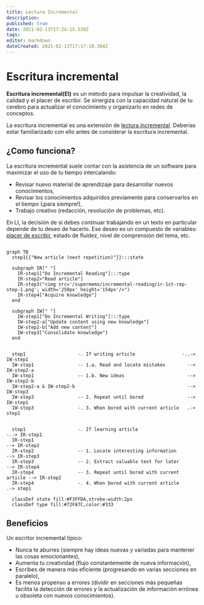 ```yaml
---
title: Lectura Incremental
description: 
published: true
date: 2021-02-13T17:24:15.530Z
tags: 
editor: markdown
dateCreated: 2021-02-13T17:17:10.364Z
---
```


# Escritura incremental

**Escritura incremental(EI)** es un método para impulsar la creatividad, la calidad y el placer de escribir. Se sinergiza con la capacidad natural de tu cerebro para actualizar el conocimiento y organizarlo en redes de conceptos.

La escritura incremental es una extensión de [lectura incremental](/learning/incremental-reading). Deberías estar familiarizado con ello antes de considerar la escritura incremental.

## ¿Como funciona?

La escritura incremental suele contar con la asistencia de un software para maximizar el uso de tu tiempo intercalando:

- Revisar nuevo material de aprendizaje para desarrollar nuevos conocimientos,
- Revisar los conocimientos adquiridos previamente para conservarlos en el tiempo (¡para siempre!),
- Trabajo creativo (redacción, resolución de problemas, etc).

En LI, la decisión de si debes continuar trabajando en un texto en particular depende de tu deseo de hacerlo. Ese deseo es un compuesto de variables: [placer de escribir](/reference-manual/pleasure-of-learning), estado de fluidez, nivel de comprensión del tema, etc.


```mermaid

graph TB
  step1{{"New article (next repetition)"}}:::state
  
  subgraph IR[" "]
    IR-step1["Do Incremental Reading"]:::type
    IR-step2>"Read article"]
    IR-step3("<img src='/supermemo/incremental-reading/ir-1st-rep-step-1.png'; width='250px' height='154px'/>")
    IR-step4["Acquire knowledge"]
  end
  
  subgraph IW[" "]
    IW-step1["Do Incremental Writing"]:::type
    IW-step2-a["Update content using new knowledge"]
    IW-step2-b["Add new content"]
    IW-step3["Consolidate knowledge"]
  end
  
  
  step1                   -. If writing article                 -..-> IW-step1
  IW-step1                -- 1.a. Read and locate mistakes        --> IW-step2-a
  IW-step1                -- 1.b. New ideas                       --> IW-step2-b
  IW-step2-a & IW-step2-b                                         --> IW-step3
  IW-step3                -- 2. Repeat until bored                --> IW-step1
  IW-step3                -. 3. When bored with current article   .-> step1
  
  
  step1                   -. If learning article                       -.-> IR-step1
  IR-step1                                                              --> IR-step2
  IR-step2                -- 1. Locate interesting information          --> IR-step3
  IR-step3                -- 2. Extract valuable text for later         --> IR-step4
  IR-step4                -- 3. Repeat until bored with current article --> IR-step2
  IR-step4                -. 4. When bored with current article         .-> step1
  
  classDef state fill:#F3FFDA,stroke-width:2px
  classDef type fill:#72F87C,color:#333
```


## Beneficios

Un escritor incremental típico:

- Nunca te aburres (siempre hay ideas nuevas y variadas para mantener las cosas emocionantes),
- Aumenta tu creatividad (flujo constantemente de nueva información),
- Escribes de manera más eficiente (progresando en varias secciones en paralelo),
- Es menos propenso a errores (dividir en secciones más pequeñas facilita la detección de errores y la actualización de información errónea u obsoleta con nuevos conocimientos).
